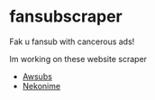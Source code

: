 # fansubscraper
Fak u fansub with cancerous ads!

Im working on these website scraper
- [Awsubs](http://awsubs.co)
- [Nekonime](https://www.nekonime.com)
